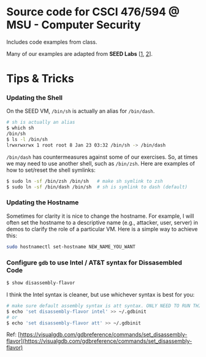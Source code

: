 # Source code for CSCI 476/594 @ MSU - Computer Security

Includes code examples from class.

Many of our examples are adapted from **SEED Labs**
[[1](https://github.com/seed-labs/seed-labs), [2](https://www.handsonsecurity.net)].

# Tips & Tricks

### Updating the Shell

On the SEED VM, `/bin/sh` is actually an alias for `/bin/dash`.
```bash
# sh is actually an alias
$ which sh
/bin/sh
$ ls -l /bin/sh
lrwxrwxrwx 1 root root 8 Jan 23 03:32 /bin/sh -> /bin/dash
```
`/bin/dash` has countermeasures against some of our exercises.
So, at times we may need to use another shell, such as `/bin/zsh`.
Here are examples of how to set/reset the shell symlinks:

```bash
$ sudo ln -sf /bin/zsh /bin/sh   # make sh symlink to zsh
$ sudo ln -sf /bin/dash /bin/sh  # sh is symlink to dash (default)
```

### Updating the Hostname

Sometimes for clarity it is nice to change the hostname.
For example, I will often set the hostname to a descriptive name (e.g., attacker, user, server)
in demos to clarify the role of a particular VM.
Here is a simple way to achieve this:

```bash
sudo hostnamectl set-hostname NEW_NAME_YOU_WANT
```

### Configure `gdb` to use Intel / AT&T syntax for Dissasembled Code

```bash
$ show disassembly-flavor
```

I think the Intel syntax is cleaner, but use whichever syntax is best for you: 

```bash
# make sure default assembly syntax is att syntax. ONLY NEED TO RUN THIS ONCE!
$ echo 'set disassembly-flavor intel' >> ~/.gdbinit
# or
$ echo 'set disassembly-flavor att' >> ~/.gdbinit
```

Ref: [https://visualgdb.com/gdbreference/commands/set_disassembly-flavor](https://visualgdb.com/gdbreference/commands/set_disassembly-flavor)
